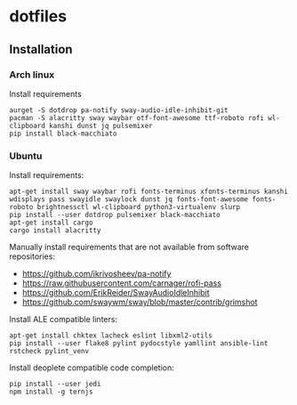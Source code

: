 # dotfiles

## Installation
### Arch linux

Install requirements
```
aurget -S dotdrop pa-notify sway-audio-idle-inhibit-git
pacman -S alacritty sway waybar otf-font-awesome ttf-roboto rofi wl-clipboard kanshi dunst jq pulsemixer
pip install black-macchiato
```

### Ubuntu

Install requirements:
```
apt-get install sway waybar rofi fonts-terminus xfonts-terminus kanshi wdisplays pass swayidle swaylock dunst jq fonts-font-awesome fonts-roboto brightnessctl wl-clipboard python3-virtualenv slurp
pip install --user dotdrop pulsemixer black-macchiato
apt-get install cargo
cargo install alacritty
```
Manually install requirements that are not available from software repositories:

- https://github.com/ikrivosheev/pa-notify
- https://raw.githubusercontent.com/carnager/rofi-pass
- https://github.com/ErikReider/SwayAudioIdleInhibit
- https://github.com/swaywm/sway/blob/master/contrib/grimshot

Install ALE compatible linters:
```
apt-get install chktex lacheck eslint libxml2-utils
pip install --user flake8 pylint pydocstyle yamllint ansible-lint rstcheck pylint_venv
```
Install deoplete compatible code completion:
```
pip install --user jedi
npm install -g ternjs
```
